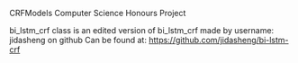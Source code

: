  CRFModels
 Computer Science Honours Project
 
 bi_lstm_crf class is an edited version of bi_lstm_crf made by username: jidasheng on github
 Can be found at: https://github.com/jidasheng/bi-lstm-crf

